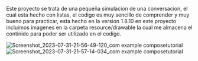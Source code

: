 Este proyecto se trata de una pequeña simulacion de una conversacion, el cual esta hecho con listas, el codigo es muy sencillo de comprender
y muy bueno para practicar, esta hecho en la version 1.8.10 en este proyecto incluimos imagenes en la carpeta resource/drawable la cual me almacena
el continido para poder ser utilizado en el codigo.

![Screenshot_2023-07-31-21-56-49-120_com example composetutorial](https://github.com/Sebas333231/Chat_compose/assets/110652225/5c71bbe3-5943-4ab7-84ae-90a16be267e3)
![Screenshot_2023-07-31-21-57-14-034_com example composetutorial](https://github.com/Sebas333231/Chat_compose/assets/110652225/c2dc4d97-dcf8-4b5c-9ccc-636342a91141)
